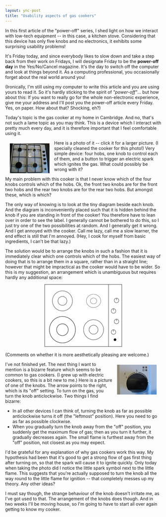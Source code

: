```yaml
---
layout: ync-post
title: "Usability aspects of gas cookers"
---
```


In this first article of the "power-off" series, I shed light on how we interact with low-tech
equipment -- in this case, a kitchen stove. Considering that this device has only five knobs and no
electronics, it exhibits some surprising usability problems!

It's Friday today, and since everybody
likes to slow down and take a step back from their work on Fridays, I will designate Friday to be
the **power-off day** in the Yes/No/Cancel magazine. It's the day to switch off the computer and
look at things beyond it. As a computing professional, you occasionally forget about the real world
around you!

(Ironically, I'm still using my computer to write this article and you are using yours
to read it. So it's hardly sticking to the spirit of *"power-off"*... but how about this: If you
want to really go for the whole non-electronic experience, give me your address and I'll post you
the power-off article every Friday. Yes, on paper. How about that? Shocking, eh?)

Today's topic is
the gas cooker at my home in Cambridge. And no, that's not such a lame topic as you may think. This
is a device which I interact with pretty much every day, and it is therefore important that I feel
comfortable using
it.

<a href="/static/2007/07/img_5863.jpg" title="View of a gas
cooker"><img src="/static/2007/07/img_5863.thumbnail.jpg" title="View of a gas cooker" alt="View of
a gas cooker" align="left" hspace="15" vspace="10" /></a>

Here is a photo of it -- click it for a
larger picture. (I specially cleaned the cooker for this photo!) Very simple device: four hobs, one
knob to control each of them, and a button to trigger an electric spark which ignites the gas. What
could possibly be wrong with it?

My main problem with this cooker is that I never know which of the
four knobs controls which of the hobs. Ok, the front two knobs are for the front two hobs and the
rear two knobs are for the rear two hobs. But amongst these, which is which?

The only way of
knowing is to look at the tiny diagram beside each knob. And the diagram is inconveniently placed
such that it is hidden behind the knob if you are standing in front of the cooker! You therefore
have to lean over in order to see the label. I generally cannot be bothered to do this, so I just
try one of the two possibilities at random. And I generally get it wrong. And I get annoyed with the
cooker. Call me lazy, call me a slow learner, the end effect is still that I'm annoyed. (Hey, I cook
for myself from basic ingredients, I can't be that lazy.)

<p>The solution would be to arrange the
knobs in such a fashion that it is immediately clear which one controls which of the hobs. The
easiest way of doing that is to arrange them in a square, rather than in a straight line; however
that might be impractical as the cooker would have to be wider. So this is my suggestion, an
arrangement which is unambiguous but requires hardly any additional
space:
<p style="text-align:
center"><img src="/static/2007/07/cooker.png" alt="Alternative knob arrangement for the cooker"
/></p>
(Comments on whether it is more aesthetically pleasing are
welcome.)</p>

<p><a href="/static/2007/07/img_5865.jpg" title="Knob to control one of the
hobs"><img src="/static/2007/07/img_5865.thumbnail.jpg" title="Knob to control one of the hobs"
alt="Knob to control one of the hobs" align="right" hspace="15" vspace="10" /></a>I've not finished
yet. The next thing I want to mention is a bizarre feature which seems to be common to gas cookers.
(I grew up with electric cookers, so this is a bit new to me.) Here is a picture of one of the
knobs. The arrow points to the right, which is its "off" setting. To turn on the gas, you turn the
knob anticlockwise. Two things I find
bizarre:
<ul>
<li>In all other devices I can think of, turning the knob as far as possible
anticlockwise turns it off (the "leftmost" position). Here you need to go as far as possible
clockwise.</li>
<li>When you gradually turn the knob away from the "off" position, you suddenly get
the maximum flow of gas; then as you turn it further, it gradually decreases again. The small flame
is furthest away from the "off" position, not closest as you may expect.</li>
</ul>
I'd be grateful
for any explanation of why gas cookers work this way. My hypothesis had been that it's good to get a
strong flow of gas first thing after turning on, so that the spark will cause it to ignite quickly.
Only today when taking the photo did I notice the little spark symbol next to the little flame. This
suggests that you're actually supposed to turn the knob all the way round to the little flame for
ignition -- that completely messes up my theory. Any other ideas?</p>

I must say though, the strange
behaviour of the knob doesn't irritate me, as I've got used to that. The arrangement of the knobs
does though. And in two weeks I'll be moving house, so I'm going to have to start all over again
getting to know my cooker.
